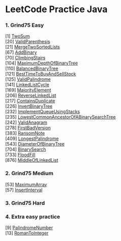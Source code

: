 # LeetCode Practice Java

### 1. Grind75 Easy <br/>
[1] [TwoSum](src/leetcode/problems/grind75/grind75/Q1TwoSum.java)<br/>
[20] [ValidParenthesis](src/leetcode/problems/grind75/Q20ValidParenthesis.java)<br/>
[21] [MergeTwoSortedLists](src/leetcode/problems/grind75/Q21MergeTwoSortedLists.java)<br/>
[67] [AddBinary](src/leetcode/problems/grind75/Q67AddBinary.java)<br/>
[70] [ClimbingStairs](src/leetcode/problems/grind75/Q70ClimbingStairs.java)<br/>
[104] [MaximumDepthOfBinaryTree](src/leetcode/problems/grind75/Q104MaximumDepthOfBinaryTree.java)<br/>
[110] [BalancedBinaryTree](src/leetcode/problems/grind75/Q110BalancedBinaryTree.java)<br/>
[121] [BestTimeToBuyAndSellStock](src/leetcode/problems/grind75/Q121BestTimeToBuyAndSellStock.java)<br/>
[125] [ValidPalindrome](src/leetcode/problems/grind75/Q125ValidPalindrome.java)<br/>
[141] [LinkedListCycle](src/leetcode/problems/grind75/Q141LinkedListCycle.java)<br/>
[169] [MajorityElement](src/leetcode/problems/grind75/Q169MajorityElement.java)<br/>
[206] [ReverseLinkedList](src/leetcode/problems/grind75/Q206ReverseLinkedList.java)<br/>
[217] [ContainsDuplicate](src/leetcode/problems/grind75/Q217ContainsDuplicate.java)<br/>
[226] [InvertBinaryTree](src/leetcode/problems/grind75/Q226InvertBinaryTree.java)<br/>
[232] [ImplementQueueUsingStacks](src/leetcode/problems/grind75/Q232ImplementQueueUsingStacks.java)<br/>
[235] [LowestCommonAncestorOfABinarySearchTree](src/leetcode/problems/grind75/Q235LowestCommonAncestorOfABinarySearchTree.java)<br/>
[242] [ValidAnagram](src/leetcode/problems/grind75/Q242ValidAnagram.java)<br/>
[278] [FirstBadVersion](src/leetcode/problems/grind75/Q278FirstBadVersion.java)<br/>
[383] [RansomNote](src/leetcode/problems/grind75/Q383RansomNote.java)<br/>
[409] [LongestPalindrome](src/leetcode/problems/grind75/Q409LongestPalindrome.java)<br/>
[543] [DiameterOfBinaryTree](src/leetcode/problems/grind75/Q543DiameterOfBinaryTree.java)<br/>
[704] [BinarySearch](src/leetcode/problems/grind75/Q704BinarySearch.java)<br/>
[733] [FloodFill](src/leetcode/problems/grind75/Q733FloodFill.java)<br/>
[876] [MiddleOfLinkedList](src/leetcode/problems/grind75/Q876MiddleOfLinkedList.java)<br/>
### 2. Grind75 Medium <br/>
[53] [MaximumArray](src/leetcode/problems/grind75/Q53MaximumArray.java)<br/>
[57] [InsertInterval](src/leetcode/problems/grind75/Q57InsertInterval.java)<br/>
### 3. Grind75 Hard <br/>
### 4. Extra easy practice <br/>
[9] [PalindromeNumber](src/leetcode/problems/grind75/Q9PalindromeNumber.java)<br/>
[13] [RomanToInteger](src/leetcode/problems/grind75/Q13RomanToInteger.java)<br/>
